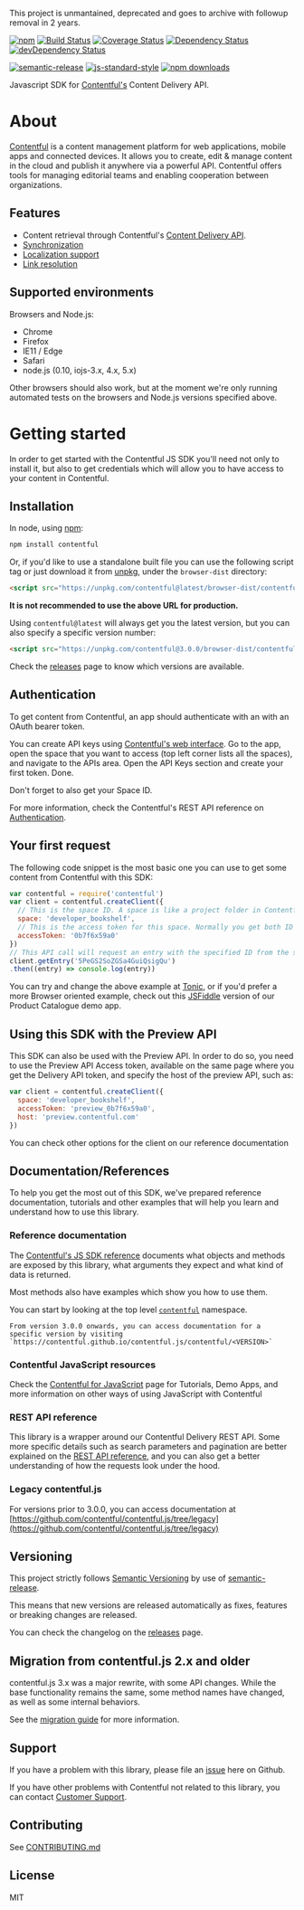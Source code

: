 This project is unmantained, deprecated and goes to archive with followup removal in 2 years.

[![npm](https://img.shields.io/npm/v/contentful.svg)](https://www.npmjs.com/package/contentful)
[![Build Status](https://travis-ci.org/contentful/contentful.js.svg?branch=master)](https://travis-ci.org/contentful/contentful.js)
[![Coverage Status](https://coveralls.io/repos/github/contentful/contentful.js/badge.svg?branch=master)](https://coveralls.io/github/contentful/contentful.js?branch=master)
[![Dependency Status](https://david-dm.org/contentful/contentful.js.svg)](https://david-dm.org/contentful/contentful.js)
[![devDependency Status](https://david-dm.org/contentful/contentful.js/dev-status.svg)](https://david-dm.org/contentful/contentful.js#info=devDependencies)

[![semantic-release](https://img.shields.io/badge/%20%20%F0%9F%93%A6%F0%9F%9A%80-semantic--release-e10079.svg)](https://github.com/semantic-release/semantic-release)
[![js-standard-style](https://img.shields.io/badge/code%20style-standard-brightgreen.svg)](http://standardjs.com/)
[![npm downloads](https://img.shields.io/npm/dm/contentful.svg)](http://npm-stat.com/charts.html?package=contentful)

Javascript SDK for [Contentful's](https://www.contentful.com) Content Delivery API.

# About

[Contentful](https://www.contentful.com) is a content management platform for web applications, mobile apps and connected devices. It allows you to create, edit & manage content in the cloud and publish it anywhere via a powerful API. Contentful offers tools for managing editorial teams and enabling cooperation between organizations.

## Features

- Content retrieval through Contentful's [Content Delivery API](https://www.contentful.com/developers/docs/references/content-delivery-api/).
- [Synchronization](https://www.contentful.com/developers/docs/concepts/sync/)
- [Localization support](https://www.contentful.com/developers/docs/concepts/locales/)
- [Link resolution](https://www.contentful.com/developers/docs/concepts/links/)

## Supported environments

Browsers and Node.js:
- Chrome
- Firefox
- IE11 / Edge
- Safari
- node.js (0.10, iojs-3.x, 4.x, 5.x)

Other browsers should also work, but at the moment we're only running automated tests on the browsers and Node.js versions specified above.

# Getting started

In order to get started with the Contentful JS SDK you'll need not only to install it, but also to get credentials which will allow you to have access to your content in Contentful.

## Installation

In node, using [npm](http://npmjs.org):

``` sh
npm install contentful
```

Or, if you'd like to use a standalone built file you can use the following script tag or just download it from [unpkg](https://unpkg.com), under the `browser-dist` directory:

``` html
<script src="https://unpkg.com/contentful@latest/browser-dist/contentful.min.js"></script>
```
**It is not recommended to use the above URL for production.**

Using `contentful@latest` will always get you the latest version, but you can also specify a specific version number:

``` html
<script src="https://unpkg.com/contentful@3.0.0/browser-dist/contentful.min.js"></script>
```

Check the [releases](https://github.com/contentful/contentful.js/releases) page to know which versions are available.

## Authentication

To get content from Contentful, an app should authenticate with an with an OAuth bearer token.

You can create API keys using [Contentful's web interface](https://app.contentful.com). Go to the app, open the space that you want to access (top left corner lists all the spaces), and navigate to the APIs area. Open the API Keys section and create your first token. Done.

Don't forget to also get your Space ID.

For more information, check the Contentful's REST API reference on [Authentication](https://www.contentful.com/developers/docs/references/authentication/).

## Your first request

The following code snippet is the most basic one you can use to get some content from Contentful with this SDK:

```js
var contentful = require('contentful')
var client = contentful.createClient({
  // This is the space ID. A space is like a project folder in Contentful terms
  space: 'developer_bookshelf',
  // This is the access token for this space. Normally you get both ID and the token in the Contentful web app
  accessToken: '0b7f6x59a0'
})
// This API call will request an entry with the specified ID from the space defined at the top, using a space-specific access token.
client.getEntry('5PeGS2SoZGSa4GuiQsigQu')
.then((entry) => console.log(entry))
```

You can try and change the above example at [Tonic](https://tonicdev.com/npm/contentful), or if you'd prefer a more Browser oriented example, check out this [JSFiddle](https://jsfiddle.net/contentful/kefaj4s8/) version of our Product Catalogue demo app.

## Using this SDK with the Preview API

This SDK can also be used with the Preview API. In order to do so, you need to use the Preview API Access token, available on the same page where you get the Delivery API token, and specify the host of the preview API, such as:

```js
var client = contentful.createClient({
  space: 'developer_bookshelf',
  accessToken: 'preview_0b7f6x59a0',
  host: 'preview.contentful.com'
})
```

You can check other options for the client on our reference documentation

## Documentation/References

To help you get the most out of this SDK, we've prepared reference documentation, tutorials and other examples that will help you learn and understand how to use this library.

### Reference documentation

The [Contentful's JS SDK reference](https://contentful.github.io/contentful.js) documents what objects and methods are exposed by this library, what arguments they expect and what kind of data is returned.

Most methods also have examples which show you how to use them.

You can start by looking at the top level [`contentful`](./contentful.html) namespace.

    From version 3.0.0 onwards, you can access documentation for a specific version by visiting `https://contentful.github.io/contentful.js/contentful/<VERSION>`

### Contentful JavaScript resources

Check the [Contentful for JavaScript](https://www.contentful.com/developers/docs/javascript/) page for Tutorials, Demo Apps, and more information on other ways of using JavaScript with Contentful

### REST API reference

This library is a wrapper around our Contentful Delivery REST API. Some more specific details such as search parameters and pagination are better explained on the [REST API reference](https://www.contentful.com/developers/docs/references/content-delivery-api/), and you can also get a better understanding of how the requests look under the hood.

### Legacy contentful.js

For versions prior to 3.0.0, you can access documentation at [https://github.com/contentful/contentful.js/tree/legacy](https://github.com/contentful/contentful.js/tree/legacy)

## Versioning

This project strictly follows [Semantic Versioning](http://semver.org/) by use of [semantic-release](https://github.com/semantic-release/semantic-release).

This means that new versions are released automatically as fixes, features or breaking changes are released.

You can check the changelog on the [releases](https://github.com/contentful/contentful.js/releases) page.

## Migration from contentful.js 2.x and older

contentful.js 3.x was a major rewrite, with some API changes. While the base functionality remains the same, some method names have changed, as well as some internal behaviors.

See the [migration guide](MIGRATION.md) for more information.

## Support

If you have a problem with this library, please file an [issue](https://github.com/contentful/contentful.js/issues/new) here on Github.

If you have other problems with Contentful not related to this library, you can contact [Customer Support](https://support.contentful.com).

## Contributing

See [CONTRIBUTING.md](CONTRIBUTING.md)

## License

MIT
